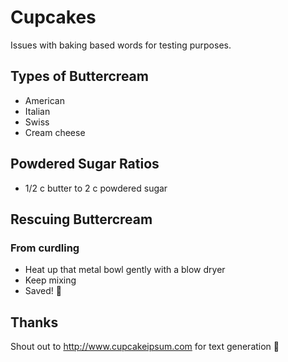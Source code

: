 # Cupcakes
Issues with baking based words for testing purposes.

## Types of Buttercream
- American
- Italian
- Swiss
- Cream cheese

## Powdered Sugar Ratios
- 1/2 c butter to 2 c powdered sugar

## Rescuing Buttercream

### From curdling
- Heat up that metal bowl gently with a blow dryer
- Keep mixing
- Saved! :tada:

## Thanks
Shout out to http://www.cupcakeipsum.com for text generation 🧁
